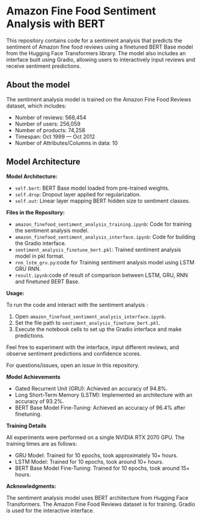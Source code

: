 # Amazon Fine Food Sentiment Analysis with BERT

This repository contains code for a sentiment analysis that predicts the sentiment of Amazon fine food reviews using a finetuned BERT Base model from the Hugging Face Transformers library. The model also includes an interface built using Gradio, allowing users to interactively input reviews and receive sentiment predictions.

## About the model

The sentiment analysis model is trained on the Amazon Fine Food Reviews dataset, which includes:

- Number of reviews: 568,454
- Number of users: 256,059
- Number of products: 74,258
- Timespan: Oct 1999 — Oct 2012
- Number of Attributes/Columns in data: 10

## Model Architecture

**Model Architecture:**

- `self.bert`: BERT Base model loaded from pre-trained weights.
- `self.drop`: Dropout layer applied for regularization.
- `self.out`: Linear layer mapping BERT hidden size to sentiment classes.

**Files in the Repository:**

- `amazon_finefood_sentiment_analysis_training.ipynb`: Code for training the sentiment analysis model.
- `amazon_finefood_sentiment_analysis_interface.ipynb`: Code for building the Gradio interface.
- `sentiment_analysis_finetune_bert.pkl`: Trained sentiment analysis model in pkl format.
- `rnn_lstm_gru.py`:code for Training sentiment analysis model using LSTM GRU RNN.
- `result.ipynb`:code of result of comparison between LSTM, GRU, RNN and finetuned BERT Base.

**Usage:**

To run the code and interact with the sentiment analysis :

1. Open `amazon_finefood_sentiment_analysis_interface.ipynb`.
2. Set the file path to `sentiment_analysis_finetune_bert.pkl`.
3. Execute the notebook cells to set up the Gradio interface and make predictions.

Feel free to experiment with the interface, input different reviews, and observe sentiment predictions and confidence scores.

For questions/issues, open an issue in this repository.

**Model Achievements**

- Gated Recurrent Unit (GRU): Achieved an accuracy of 94.8%.
- Long Short-Term Memory (LSTM): Implemented an architecture with an accuracy of 93.2%.
- BERT Base Model Fine-Tuning: Achieved an accuracy of 96.4% after finetuning.

**Training Details**

All experiments were performed on a single NVIDIA RTX 2070 GPU. The training times are as follows:

- GRU Model: Trained for 10 epochs, took approximately 10+ hours.
- LSTM Model: Trained for 10 epochs, took around 10+ hours.
- BERT Base Model Fine-Tuning: Trained for 10 epochs, took around 15+ hours.

**Acknowledgments:**

The sentiment analysis model uses BERT architecture from Hugging Face Transformers. The Amazon Fine Food Reviews dataset is for training. Gradio is used for the interactive interface.

